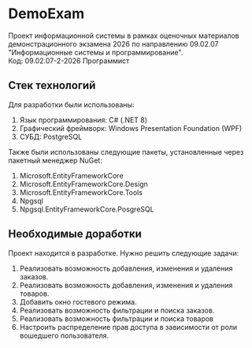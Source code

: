 # DemoExam

Проект информационной системы в рамках оценочных материалов демонстрационного экзамена 2026 по направлению 09.02.07 "Информационные системы и программирование".<br>
Код: 09.02.07-2-2026 Программист

## Стек технологий

Для разработки были использованы:
1. Язык программирования: C# (.NET 8)
2. Графический фреймворк: Windows Presentation Foundation (WPF)
3. СУБД: PostgreSQL

Также были использованы следующие пакеты, установленные через пакетный менеджер NuGet:
1. Microsoft.EntityFrameworkCore
2. Microsoft.EntityFrameworkCore.Design
3. Microsoft.EntityFrameworkCore.Tools
4. Npgsql
5. Npgsql.EntityFrameworkCore.PosgreSQL

## Необходимые доработки

Проект находится в разработке. Нужно решить следующие задачи:
1. Реализовать возможность добавления, изменения и удаления заказов.
2. Реализовать возможность добавления, изменения и удаления товаров.
3. Добавить окно гостевого режима.
4. Реализовать возможность фильтрации и поиска заказов.
5. Реализовать возможность фильтрации и поиска товаров
6. Настроить распределение прав доступа в зависимости от роли вошедшего пользователя.
